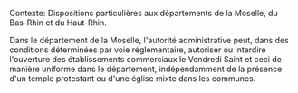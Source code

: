 Contexte: Dispositions particulières aux départements de la Moselle, du Bas-Rhin et du Haut-Rhin.

Dans le département de la Moselle, l'autorité administrative peut, dans des conditions déterminées par voie réglementaire, autoriser ou interdire l'ouverture des établissements commerciaux le Vendredi Saint et ceci de manière uniforme dans le département, indépendamment de la présence d'un temple protestant ou d'une église mixte dans les communes.